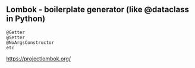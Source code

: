 ## Lombok - boilerplate generator (like @dataclass in Python)

```
@Getter
@Setter
@NoArgsConstructor
etc
```

https://projectlombok.org/
